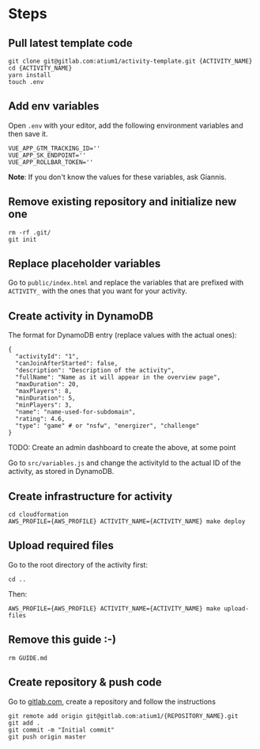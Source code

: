 # Steps

## Pull latest template code

```
git clone git@gitlab.com:atium1/activity-template.git {ACTIVITY_NAME}
cd {ACTIVITY_NAME}
yarn install
touch .env
```

## Add env variables

Open `.env` with your editor, add the following environment variables and then save it.

```
VUE_APP_GTM_TRACKING_ID=''
VUE_APP_SK_ENDPOINT=''
VUE_APP_ROLLBAR_TOKEN=''
```

**Note**: If you don't know the values for these variables, ask Giannis.

## Remove existing repository and initialize new one

```
rm -rf .git/
git init
```

## Replace placeholder variables

Go to `public/index.html` and replace the variables that are prefixed with `ACTIVITY_` with the ones that you want for your activity.

## Create activity in DynamoDB

The format for DynamoDB entry (replace values with the actual ones):

```
{
  "activityId": "1",
  "canJoinAfterStarted": false,
  "description": "Description of the activity",
  "fullName": "Name as it will appear in the overview page",
  "maxDuration": 20,
  "maxPlayers": 8,
  "minDuration": 5,
  "minPlayers": 3,
  "name": "name-used-for-subdomain",
  "rating": 4.6,
  "type": "game" # or "nsfw", "energizer", "challenge"
}
```

TODO: Create an admin dashboard to create the above, at some point

Go to `src/variables.js` and change the activityId to the actual ID of the activity, as stored in DynamoDB.

## Create infrastructure for activity

```
cd cloudformation
AWS_PROFILE={AWS_PROFILE} ACTIVITY_NAME={ACTIVITY_NAME} make deploy
```

## Upload required files

Go to the root directory of the activity first:

```
cd ..
```

Then:

```
AWS_PROFILE={AWS_PROFILE} ACTIVITY_NAME={ACTIVITY_NAME} make upload-files
```

## Remove this guide :-)

```
rm GUIDE.md
```

## Create repository & push code

Go to [gitlab.com](https://gitlab.com/atium1), create a repository and follow the instructions

```
git remote add origin git@gitlab.com:atium1/{REPOSITORY_NAME}.git
git add .
git commit -m "Initial commit"
git push origin master
```
